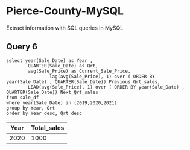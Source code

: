 # Pierce-County-MySQL
Extract information with SQL queries in MySQL


## Query 6
```
select year(Sale_Date) as Year , 
		QUARTER(Sale_Date) as Qrt, 
		avg(Sale_Price) as Current_Sale_Price, 
        		lag(avg(Sale_Price), 1) over ( ORDER BY year(Sale_Date) , QUARTER(Sale_Date)) Previous_Qrt_sales,
		LEAD(avg(Sale_Price), 1) over ( ORDER BY year(Sale_Date) , QUARTER(Sale_Date)) Next_Qrt_sales
from sale_df
where year(Sale_Date) in (2019,2020,2021)
group by Year, Qrt
order by Year desc, Qrt desc
```

| Year        | Total_sales |                                                                                                                                     
|-----------|-------------|
|2020|1000|
